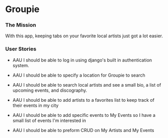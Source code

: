 # Groupie

### The Mission
With this app, keeping tabs on your favorite local artists just got a lot easier.

### User Stories
* AAU I should be able to log in using django's built in authentication system.

* AAU I should be able to specify a location for Groupie to search

* AAU I should be able to search local artists and see a small bio, a list of upcoming events, and discography.

* AAU I should be able to add artists to a favorites list to keep track of their events in my city

* AAU I should be able to add specific events to My Events so I have a small list of events I'm interested in

* AAU I should be able to preform CRUD on My Artists and My Events